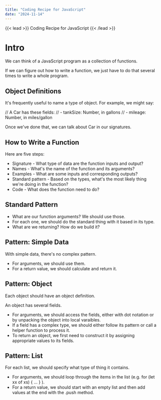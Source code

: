 ```yaml
---
title: "Coding Recipe for JavaScript"
date: "2024-11-14"
---
```


{{< lead >}}
Coding Recipe for JavaScript
{{< /lead >}}

# Intro

We can think of a JavaScript program as a collection of functions.

If we can figure out how to write a function, we just have to do that
several times to write a whole program.


## Object Definitions

It's frequently useful to name a type of object. For example, we
might say:

// A Car has these fields:
//  - tankSize: Number, in gallons
//  - mileage: Number, in miles/gallon

Once we've done that, we can talk about Car in our signatures.


## How to Write a Function

Here are five steps:

 - Signature - What type of data are the function inputs and output?
 - Names - What's the name of the function and its arguments?
 - Examples - What are some inputs and corresponding outputs?
 - Standard pattern - Based on the types, what's the most likely thing
   we're doing in the function?
 - Code - What does the function need to do?


## Standard Pattern

 - What are our function arguments? We should use those.
 - For each one, we should do the standard thing with it based in its type.
 - What are we returning? How do we build it?


## Pattern: Simple Data

With simple data, there's no complex pattern.

 - For arguments, we should use them.
 - For a return value, we should calculate and return it.


## Pattern: Object

Each object should have an object definition.

An object has several fields.

 - For arguments, we should access the fields, either with dot notation
   or by unpacking the object into local varaibles.
 - If a field has a complex type, we should either follow its pattern
   or call a helper function to process it.
 - To return an object, we first need to construct it by assigning appropriate
   values to its fields.


## Pattern: List

For each list, we should specify what type of thing it contains.

 - For arguments, we should loop through the items in the list 
   (e.g. for (let xx of xs) { ... } ).
 - For a return value, we should start with an empty list and then
   add values at the end with the .push method.


